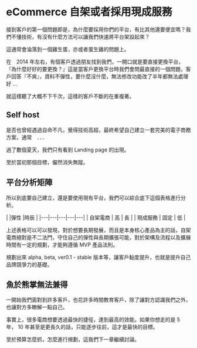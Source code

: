 # eCommerce 自架或者採用現成服務

接到客戶的第一個問題即是，為什麼要採用你們的平台，有比其他還要便宜嗎？我們不懂技術，有沒有什麼方法可以讓我們快速將平台架設起來？

這通常會淪落到一個雞生蛋，亦或者蛋生雞的問題上。

在　2014 年左右，有個客戶透過朋友找到我們，一開口就是要直接更換平台，『為什麼好好的要更換？』這是當客戶更換平台時我們會問最直接的一個問題，客戶回答『不爽』，資料不彈性，要什麼沒什麼，無法修改功能改了半年都無法處理好 ...

就這樣聽了大概不下千次，這樣的客戶不斷的在重複著。

## Self host

是否也曾經遇過自命不凡，覺得技術高超，最終希望自己建立一套完美的電子商務方案，通常　．．．

過了數個夏天，我們只有看到 Landing page 的出現。

至於當初那個目標，儼然消失無蹤。

## 平台分析矩陣

所以到底要自己建立，還是要使用現有平台，我們可以綜合底下這個表格進行分析。

|   |彈性   |時辰   |
|---|---|---|---|---|
| 自架電商  | 高  | 長  |
| 現成服務  | 固定  | 低  |

上述表格可以可以發現，對於想要長期發展，而且是本身核心產品為主的話，自架電商絕對是不二法門，守住自己的彈性與長期擴張可能，對於架構及流程以及擴展時間有一定的規劃，才能夠遵循 MVP 產品法則。

規劃出來 alpha, beta, ver0.1 - stable 版本等，讓客戶黏度提升，也就是提升自己品牌競爭力的基礎。

## 魚於熊掌無法兼得

一開始我們面對到許多客戶，也花許多時間教育客戶，除了讓對方認識我們之外，也讓對方多瞭解一點自己。

事實上，很多電商想要透過最快的捷徑，達到最高的效能。如果你想走的是 5 年， 10 年甚至是更長久的話，只能逐步往前，這才是最快的目標。

至於預算怎麼抓，怎麼進行規劃，這我們下一章繼續討論。